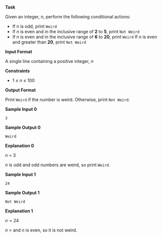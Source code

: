 
__Task__

Given an integer, $n$, perform the following conditional actions:

* If $n$ is odd, print `Weird`
* If $n$ is even and in the inclusive range of __2__ to __5__, print `Not Weird`
* If $n$ is even and in the inclusive range of __6__ to __20__, print `Weird`
If $n$ is even and greater than __20__, print `Not Weird`

__Input Format__

A single line containing a positive integer, $n$

__Constraints__ 

* 1 $\leq$ $n$ $\leq$ 100


__Output Format__

Print `Weird` if the number is weird. Otherwise, print `Not Weird`.

__Sample Input 0__

```
3
```

__Sample Output 0__

```
Weird
```

__Explanation 0__

$n$ = 3

$n$ is odd and odd numbers are weird, so print `Weird`.

__Sample Input 1__
```
24
```
__Sample Output 1__
```
Not Weird
```
__Explanation 1__

$n = 24$

$n$ $\gt$ and $n$ is even, so it is not weird.